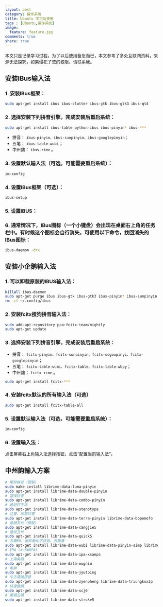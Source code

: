 ```yaml
---
layout: post
category: 操作系统
title: Ubuntu 学习及使用
tags : [Ubuntu,操作系统]
image:
  feature: feature.jpg
comments: true
share: true
---
```


本文只是记录学习过程，为了以后使用备忘而已，本文参考了多处互联网资料，来源无法探究，如果侵犯了您的权限，请联系我。

安装IBus输入法
---------------

### 1. 安装IBus框架：

```bash
sudo apt-get install ibus ibus-clutter ibus-gtk ibus-gtk3 ibus-qt4
```

### 2. 选择安装下列拼音引擎，完成安装后重启系统：

```bash
sudo apt-get install ibus-table python-ibus ibus-pinyin* ibus-***
```

*   拼音： `ibus-pinyin、ibus-sunpinyin、ibus-googlepinyin`；
*   五笔： `ibus-table-wubi`；
* 中州韵： `ibus-rime` 。

### 3. 设置默认输入法（可选，可能需要重启系统）：

```bash
im-config
```

### 4. 设置IBus框架（可选）：

```bash
ibus-setup
```

### 5. 设置IBUS：

### 6. 通常情况下，IBus图标（一个小键盘）会出现在桌面右上角的任务栏中。有时候这个图标会自行消失，可使用以下命令，找回消失的IBus图标：

```bash
ibus-daemon -drx
```

安装小企鹅输入法
---------------

### 1. 可以卸载原装的IBUS输入法：

```bash
killall ibus-daemon
sudo apt-get purge ibus ibus-gtk ibus-gtk3 ibus-pinyin* ibus-sunpinyin ibus-table python-ibus
rm -rf ~/.config/ibus
```

### 2. 安装fcitx搜狗拼音输入法：

```bash
sudo add-apt-repository ppa:fcitx-team/nightly
sudo apt-get update
```

### 3. 选择安装下列拼音引擎，完成安装后重启系统：

*   拼音： `fcitx-pinyin、fcitx-sunpinyin、fcitx-sogoupinyi、fcitx-googlepinyin`；
*   五笔： `fcitx-table-wubi、fcitx-table、fcitx-table-wbpy`；
* 中州韵： `fcitx-rime` 。

```bash
sudo apt-get install fcitx-***
```

### 4. 安装fcitx默认的所有输入法（可选）

```bash
sudo apt-get install fcitx-table-all
```

### 5. 设置默认输入法（可选，可能需要重启系统）：

```bash
im-config
```

### 6. 设置输入法：

点击屏幕右上角输入法选择按钮，点击“配置当前输入法”。

中州韵輸入方案
-------------

```bash
# 朙月拼音（預裝）
sudo make install librime-data-luna-pinyin
sudo apt-get install librime-data-double-pinyin
# 宮保拼音
sudo apt-get install librime-data-combo-pinyin
# 速記打字法
sudo apt-get install librime-data-stenotype
# 注音、地球拼音
sudo apt-get install librime-data-terra-pinyin librime-data-bopomofo
# 倉頡五代（預裝）
sudo apt-get install librime-data-cangjie5
# 速成五代
sudo apt-get install librime-data-quick5
# 五筆86、袖珍簡化字拼音、五筆畫
sudo apt-get install librime-data-wubi librime-data-pinyin-simp librime-data-stroke-simp
# IPA (X-SAMPA)
sudo apt-get install librime-data-ipa-xsampa
# 上海吳語
sudo apt-get install librime-data-wugniu
# 粵拼
sudo apt-get install librime-data-jyutping
# 中古漢語拼音
sudo apt-get install librime-data-zyenpheng librime-data-triungkox3p
# 快速倉頡
sudo apt-get install librime-data-scj6
# 筆順五碼
sudo apt-get install librime-data-stroke5
```
